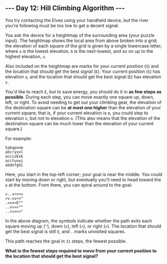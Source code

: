 ## --- Day 12: Hill Climbing Algorithm ---
You try contacting the Elves using your handheld device<!--- When you look up the specs for your handheld device, every field just says "plot". -->, but the river you're following must be too low to get a decent signal.
 
You ask the device for a heightmap of the surrounding area (your puzzle input). The heightmap shows the local area from above broken into a grid; the elevation of each square of the grid is given by a single lowercase letter, where `a` is the lowest elevation, `b` is the next-lowest, and so on up to the highest elevation, `z`.
 
Also included on the heightmap are marks for your current position (`S`) and the location that should get the best signal (`E`). Your current position (`S`) has elevation `a`, and the location that should get the best signal (`E`) has elevation `z`.
 
You'd like to reach `E`, but to save energy, you should do it in **as few steps as possible**. During each step, you can move exactly one square up, down, left, or right. To avoid needing to get out your climbing gear, the elevation of the destination square can be **at most one higher** than the elevation of your current square; that is, if your current elevation is `m`, you could step to elevation `n`, but not to elevation `o`. (This also means that the elevation of the destination square can be much lower than the elevation of your current square.)
 
For example:
 

```
Sabqponm
abcryxxl
accszExk
acctuvwj
abdefghi
```

 
Here, you start in the top-left corner; your goal is near the middle. You could start by moving down or right, but eventually you'll need to head toward the `e` at the bottom. From there, you can spiral around to the goal:
 

```
v..v<<<<
>v.vv<<^
.>vv>E^^
..v>>>^^
..>>>>>^
```

 
In the above diagram, the symbols indicate whether the path exits each square moving up (`^`), down (`v`), left (`<`), or right (`>`). The location that should get the best signal is still `E`, and `.` marks unvisited squares.
 
This path reaches the goal in `31` steps, the fewest possible.
 
**What is the fewest steps required to move from your current position to the location that should get the best signal?**
 